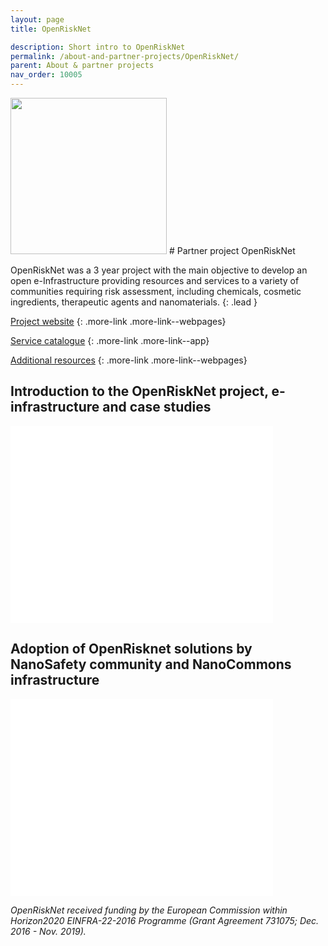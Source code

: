 ```yaml
---
layout: page
title: OpenRiskNet

description: Short intro to OpenRiskNet
permalink: /about-and-partner-projects/OpenRiskNet/
parent: About & partner projects
nav_order: 10005
---
```

<img src="{{ site.baseurl }}/images/logos/openrisknet.png" width="250" class="image--right" />
#  Partner project OpenRiskNet

OpenRiskNet was a 3 year project with the main objective to develop an open e-Infrastructure providing resources and services to a variety of communities requiring risk assessment, including chemicals, cosmetic ingredients, therapeutic agents and nanomaterials.
{: .lead }


[Project website](https://openrisknet.org)
{: .more-link .more-link--webpages}

[Service catalogue](https://openrisknet.org/e-infrastructure/services/)
{: .more-link .more-link--app}

[Additional resources](https://openrisknet.org/library/)
{: .more-link .more-link--webpages}

## Introduction to the OpenRiskNet project, e-infrastructure and case studies

<iframe width="420" height="315" src="//www.youtube.com/embed/weOt85A_FuM" frameborder="0" allowfullscreen="allowfullscreen">&nbsp;</iframe>

## Adoption of OpenRisknet solutions by NanoSafety community and NanoCommons infrastructure

<embed src="{{site.baseurl}}/presentations/The_NanoCommons_knowledge_infrastructure-OpenRiskNet.pdf" width="420" height="315"
 type="application/pdf">

_OpenRiskNet received funding by the European Commission within Horizon2020 EINFRA-22-2016 Programme (Grant Agreement 731075; Dec. 2016 - Nov. 2019)._
